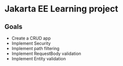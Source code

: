 # Jakarta EE Learning project

## Goals
- Create a CRUD app
- Implement Security
- Implement path filtering
- Implement RequestBody validation
- Implement Entity validation
